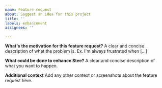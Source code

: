 ```yaml
---
name: Feature request
about: Suggest an idea for this project
title: ''
labels: enhancement
assignees: ''

---
```


**What's the motivation for this feature request?**
A clear and concise description of what the problem is. Ex. I'm always frustrated when [...]

**What could be done to enhance Stee?**
A clear and concise description of what you want to happen.

**Additional context**
Add any other context or screenshots about the feature request here.
